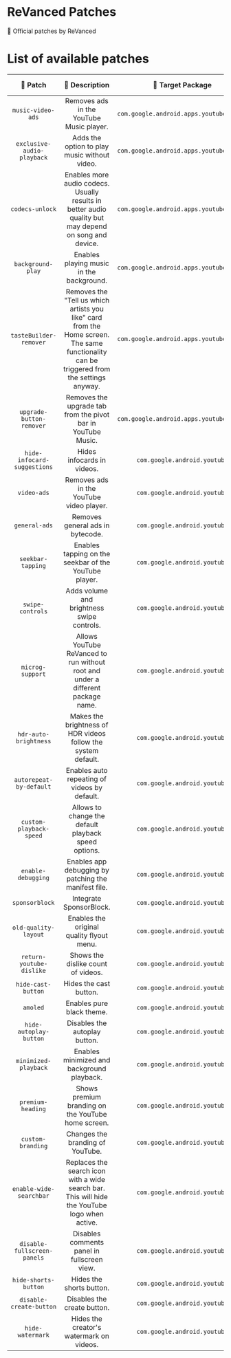 # ReVanced Patches

🧩 Official patches by ReVanced

# List of available patches

| 💊 Patch | 📜 Description | 🎯 Target Package | 🏹 Target Version |
|:--------:|:--------------:|:-----------------:|:-----------------:|
| `music-video-ads` | Removes ads in the YouTube Music player. | `com.google.android.apps.youtube.music` | 5.14.53 |
| `exclusive-audio-playback` | Adds the option to play music without video. | `com.google.android.apps.youtube.music` | 5.14.53 |
| `codecs-unlock` | Enables more audio codecs. Usually results in better audio quality but may depend on song and device. | `com.google.android.apps.youtube.music` | 5.14.53 |
| `background-play` | Enables playing music in the background. | `com.google.android.apps.youtube.music` | 5.14.53 |
| `tasteBuilder-remover` | Removes the "Tell us which artists you like" card from the Home screen. The same functionality can be triggered from the settings anyway. | `com.google.android.apps.youtube.music` | 5.14.53 |
| `upgrade-button-remover` | Removes the upgrade tab from the pivot bar in YouTube Music. | `com.google.android.apps.youtube.music` | 5.14.53 |
| `hide-infocard-suggestions` | Hides infocards in videos. | `com.google.android.youtube` | 17.26.35 |
| `video-ads` | Removes ads in the YouTube video player. | `com.google.android.youtube` | 17.26.35 |
| `general-ads` | Removes general ads in bytecode. | `com.google.android.youtube` | 17.26.35 |
| `seekbar-tapping` | Enables tapping on the seekbar of the YouTube player. | `com.google.android.youtube` | 17.26.35 |
| `swipe-controls` | Adds volume and brightness swipe controls. | `com.google.android.youtube` | 17.26.35 |
| `microg-support` | Allows YouTube ReVanced to run without root and under a different package name. | `com.google.android.youtube` | 17.26.35 |
| `hdr-auto-brightness` | Makes the brightness of HDR videos follow the system default. | `com.google.android.youtube` | 17.26.35 |
| `autorepeat-by-default` | Enables auto repeating of videos by default. | `com.google.android.youtube` | 17.26.35 |
| `custom-playback-speed` | Allows to change the default playback speed options. | `com.google.android.youtube` | 17.26.35 |
| `enable-debugging` | Enables app debugging by patching the manifest file. | `com.google.android.youtube` | all |
| `sponsorblock` | Integrate SponsorBlock. | `com.google.android.youtube` | 17.26.35 |
| `old-quality-layout` | Enables the original quality flyout menu. | `com.google.android.youtube` | 17.24.35 |
| `return-youtube-dislike` | Shows the dislike count of videos. | `com.google.android.youtube` | 17.26.35 |
| `hide-cast-button` | Hides the cast button. | `com.google.android.youtube` | all |
| `amoled` | Enables pure black theme. | `com.google.android.youtube` | 17.26.35 |
| `hide-autoplay-button` | Disables the autoplay button. | `com.google.android.youtube` | 17.26.35 |
| `minimized-playback` | Enables minimized and background playback. | `com.google.android.youtube` | 17.26.35 |
| `premium-heading` | Shows premium branding on the YouTube home screen. | `com.google.android.youtube` | all |
| `custom-branding` | Changes the branding of YouTube. | `com.google.android.youtube` | all |
| `enable-wide-searchbar` | Replaces the search icon with a wide search bar. This will hide the YouTube logo when active. | `com.google.android.youtube` | 17.26.35 |
| `disable-fullscreen-panels` | Disables comments panel in fullscreen view. | `com.google.android.youtube` | 17.26.35 |
| `hide-shorts-button` | Hides the shorts button. | `com.google.android.youtube` | 17.26.35 |
| `disable-create-button` | Disables the create button. | `com.google.android.youtube` | 17.26.35 |
| `hide-watermark` | Hides the creator's watermark on videos. | `com.google.android.youtube` | 17.26.35 |

